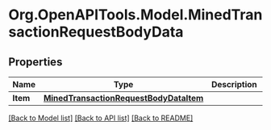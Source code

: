 # Org.OpenAPITools.Model.MinedTransactionRequestBodyData

## Properties

Name | Type | Description | Notes
------------ | ------------- | ------------- | -------------
**Item** | [**MinedTransactionRequestBodyDataItem**](MinedTransactionRequestBodyDataItem.md) |  | 

[[Back to Model list]](../README.md#documentation-for-models) [[Back to API list]](../README.md#documentation-for-api-endpoints) [[Back to README]](../README.md)

